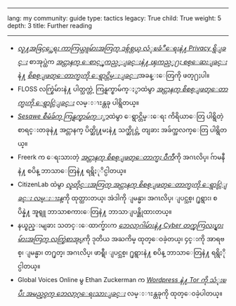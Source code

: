 

---

lang: my
community: guide
type: tactics
legacy: True
child: True
weight: 5
depth: 3
title: Further reading

---

- [*လူ႔အခြင့္အေရး ကာကြယ္သူမ်ားအတြက္ ဒစ္ဂ်စ္တယ္ လံုၿခံဳေရးနဲ႔ Privacy ရွိျခင္း*](http://www.frontlinedefenders.org/manual/en/esecman/) စာအုပ္ထဲက [*အင္တာနက္ ေစာင့္ၾကည့္ျခင္းနဲ႔ ၾကည့္႐ႈ စစ္ေဆးျခင္း*](http://www.frontlinedefenders.org/manual/en/esecman/chapter2_5.html#2_5d)နဲ႔ [*စိစစ္ျဖတ္ေတာက္မႈကို ေရွာင္တိမ္းျခင္း*](http://www.frontlinedefenders.org/manual/en/esecman/chapter2_6.html)အခန္းေတြကို ဖတ္႐ႈပါ။
- FLOSS လက္စြဲမ်ားနဲ႔ ပါတ္သက္တဲ့ ကြန္ရက္စာမ်က္ႏွာထဲမွာ [*အင္တာနက္ စိစစ္ျဖတ္ေတာက္မႈကို ေရွာင္လြဲျခင္း*](http://en.flossmanuals.net/CircumventionTools) လမ္းၫႊန္တခု ပါရွိတယ္။ 
- [*Sesawe စီမံခ်က္ ကြန္ရက္စာမ်က္ႏွာ*](http://sesawe.net/)ထဲမွာ ေရွာင္တိမ္းေရး ကိရိယာေတြ ပါရွိတဲ့ စာရင္းတခုနဲ႔ အင္တာနက္ ပိတ္ဆို႔မႈနဲ႔ သက္ဆိုင္တဲ့ တျခား အခ်က္အလက္ေတြ ပါရွိတယ္။
- Freerk က ေရးသားတဲ့ [*အင္တာနက္ စိစစ္ျဖတ္ေတာက္မႈ ဝီကီ*](http://en.cship.org/wiki/Main_Page)ကို အဂၤလိပ္၊ ဂ်ာမနီနဲ႔ စပိန္ ဘာသာေတြနဲ႔ ရရွိႏုိင္ပါတယ္။
- CitizenLab ထဲမွာ [*လူတိုင္းအတြက္ အင္တာနက္ စိစစ္ျဖတ္ေတာက္မႈကို ေရွာင္လြဲျခင္း လမ္းၫႊန္*](http://www.civisec.org/sites/securitybkp.ngoinabox.org/themes/civisec/guides/everyone%27s-guide-english.pdf)ကို ထုတ္ထားတယ္၊ အဲဒါကို ျမန္မာ၊ အဂၤလိပ္၊ ျပင္သစ္၊ ႐ုရွား၊ စပိန္နဲ႔ အူရ္ဒူ ဘာသာစကားေတြနဲ႔ ဘာသာျပန္ဆိုထားတယ္။
- နယ္စည္းမျခား သတင္းေထာက္မ်ားက [*ဘေလာ့ဂါမ်ားနဲ႔ Cyber တက္ၾကြလႈပ္ရွားမ်ားအတြက္ လက္စြဲစာအုပ္*](http://www.rsf.org/rubrique.php3?id_rubrique=542)ကို ဒုတိယ အႀကိမ္ ထုတ္ေဝခဲ့တယ္၊ ၄င္းကို အာရဗစ္၊ ျမန္မာ၊ တ႐ုတ္၊ အဂၤလိပ္၊ ဖာရ္စီ၊ ျပင္သစ္၊ ႐ုရွားနဲ႔ စပိန္ ဘာသာေတြနဲ႔ ရရွိႏိုင္ပါတယ္။
- Global Voices Online မွ Ethan Zuckerman က [*Wordpress နဲ႔ Tor ကို သံုးၿပီး အမည္ဝွက္ ဘေလာ့ဂ္ေရးသားျခင္း*](http://advocacy.globalvoicesonline.org/tools/guide/) လမ္းၫႊန္တခုကို ထုတ္ေဝခဲ့ပါတယ္။

